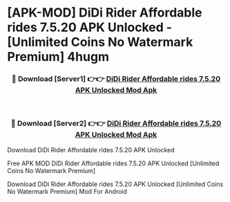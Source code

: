 # [APK-MOD] DiDi Rider  Affordable rides 7.5.20 APK Unlocked - [Unlimited Coins No Watermark Premium] 4hugm



<div align="center">
<h3>🔴 Download [Server1] 👉👉 <a href="https://momento.my/?title=DiDi_Rider__Affordable_rides_7.5.20_APK_Unlocked">DiDi Rider  Affordable rides 7.5.20 APK Unlocked Mod Apk</a></h3><br>

<h3>🔴 Download [Server2] 👉👉 <a href="https://momento.my/?title=DiDi_Rider__Affordable_rides_7.5.20_APK_Unlocked">DiDi Rider  Affordable rides 7.5.20 APK Unlocked Mod Apk</a></h3>
</div>



Download DiDi Rider  Affordable rides 7.5.20 APK Unlocked 

Free APK MOD DiDi Rider  Affordable rides 7.5.20 APK Unlocked [Unlimited Coins No Watermark Premium]

Download DiDi Rider  Affordable rides 7.5.20 APK Unlocked [Unlimited Coins No Watermark Premium] Mod For Android
